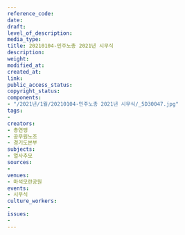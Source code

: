 ```yaml
---
reference_code: 
date: 
draft: 
level_of_description: 
media_type: 
title: 20210104-민주노총 2021년 시무식
description: 
weight: 
modified_at: 
created_at: 
link: 
public_access_status: 
copyright_status: 
components:
- "/2021년/1월/20210104-민주노총 2021년 시무식/_5D30047.jpg"
tags:
- 
creators:
- 총연맹
- 공무원노조
- 경기도본부
subjects:
- 열사추모
sources:
- 
venues:
- 마석모란공원
events:
- 시무식
culture_workers:
- 
issues:
- 
---
```

